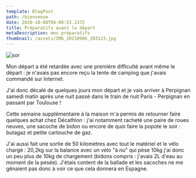 ```yaml
---
template: BlogPost
path: /bienvenue
date: 2020-10-08T06:08:53.137Z
title: Préparatifs avant le départ
metaDescription: mes préparatifs
thumbnail: /assets/IMG_20210906_203123.jpg
---
```

![sor](/assets/IMG_20210906_203002.jpg)

Mon départ a été retardée avec une première difficulté avant même le départ : je n'avais pas encore reçu la tente de camping que j'avais commandé sur Internet.

J'ai donc décalé de quelques jours mon départ et je vais arriver à Perpignan samedi matin après une nuit passé dans le train de nuit Paris - Perpignan en passant par Toulouse !

Cette semaine supplémentaire à la maison m'a permis de retourner faire quelques achat chez Décathlon : j'ai notamment racheté une paire de roues neuves, une sacoche de bidon ou encore de quoi faire la popote le soir : butagaz et petite cartouche de gaz. 

J'ai aussi fait une sortie de 50 kilomètres avec tout le matériel et le vélo chargé : 20,2kg sur la balance avec un vélo "à nu" qui pèse 10kg j'ai donc un peu plus de 10kg de chargement (bidons compris : j'avais 2L d'eau au moment de la pesée). J'étais content de la ballade et les sacoches ne me gênaient pas donc à voir ce que cela donnera en Espagne.
